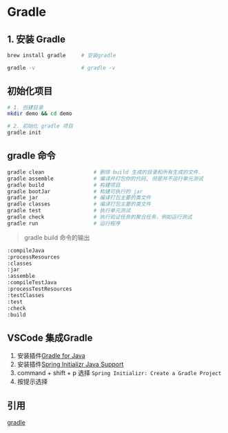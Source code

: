 # Gradle

## 1. 安装 Gradle

```sh
brew install gradle     # 安装gradle

gradle -v               # gradle -v
```

## 初始化项目

```sh
# 1. 创建目录 
mkdir demo && cd demo

# 2. 初始化 gradle 项目
gradle init
```

## gradle 命令

```sh
gradle clean                # 删除 build 生成的目录和所有生成的文件.
gradle assemble             # 编译并打包你的代码, 但是并不运行单元测试
gradle build                # 构建项目
gradle bootJar              # 构建可执行的 jar
gradle jar                  # 编译打包主要的类文件
gradle classes              # 编译打包主要的类文件
gradle test                 # 执行单元测试
gradle check                # 执行验证任务的聚合任务，例如运行测试
gradle run                  # 运行程序
```

> gradle build 命令的输出

```sh
:compileJava
:processResources
:classes
:jar
:assemble
:compileTestJava
:processTestResources
:testClasses
:test
:check
:build
```

## VSCode 集成Gradle

1. 安装插件[Gradle for Java](https://marketplace.visualstudio.com/items?itemName=vscjava.vscode-gradle)
2. 安装插件[Spring Initializr Java Support](https://marketplace.visualstudio.com/items?itemName=vscjava.vscode-spring-initializr)
3. command + shift + p 选择 `Spring Initializr: Create a Gradle Project`
4. 按提示选择

## 引用

[gradle](https://docs.gradle.org/current/samples/sample_building_java_applications.html#review_the_project_files)